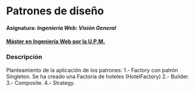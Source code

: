 # Patrones de diseño
#### Asignatura: *Ingeniería Web: Visión General*
#### [Máster en Ingeniería Web por la U.P.M.](http://miw.etsisi.upm.es)

### Descripción
Planteamiento de la aplicación de los patrones:
1.- Factory con patrón Singleton. Se ha creado una Factoría de hoteles (HotelFactory)
2.- Builder. 
3.- Composite. 
4.- Strategy. 
